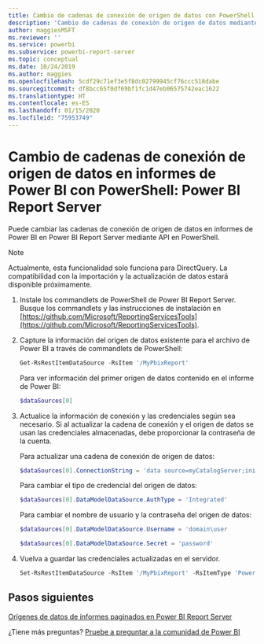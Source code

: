 ```yaml
---
title: Cambio de cadenas de conexión de origen de datos con PowerShell
description: 'Cambio de cadenas de conexión de origen de datos mediante API en PowerShell: Power BI Report Server.'
author: maggiesMSFT
ms.reviewer: ''
ms.service: powerbi
ms.subservice: powerbi-report-server
ms.topic: conceptual
ms.date: 10/24/2019
ms.author: maggies
ms.openlocfilehash: 5cdf29c71ef3e5f8dc02799945cf76ccc518dabe
ms.sourcegitcommit: df8bcc65f0df69bf1fc1d47eb06575742eac1622
ms.translationtype: HT
ms.contentlocale: es-ES
ms.lasthandoff: 01/15/2020
ms.locfileid: "75953749"
---
```

# <a name="change-data-source-connection-strings-in-power-bi-reports-with-powershell---power-bi-report-server"></a>Cambio de cadenas de conexión de origen de datos en informes de Power BI con PowerShell: Power BI Report Server


Puede cambiar las cadenas de conexión de origen de datos en informes de Power BI en Power BI Report Server mediante API en PowerShell. 

> [!NOTE]
> Actualmente, esta funcionalidad solo funciona para DirectQuery. La compatibilidad con la importación y la actualización de datos estará disponible próximamente.

1. Instale los commandlets de PowerShell de Power BI Report Server. Busque los commandlets y las instrucciones de instalación en [https://github.com/Microsoft/ReportingServicesTools](https://github.com/Microsoft/ReportingServicesTools). 

2. Capture la información del origen de datos existente para el archivo de Power BI a través de commandlets de PowerShell:

    ```powershell
    Get-RsRestItemDataSource -RsItem '/MyPbixReport'
    ```

    Para ver información del primer origen de datos contenido en el informe de Power BI: 

    ```powershell
    $dataSources[0]
    ```

3. Actualice la información de conexión y las credenciales según sea necesario. Si al actualizar la cadena de conexión y el origen de datos se usan las credenciales almacenadas, debe proporcionar la contraseña de la cuenta. 

    Para actualizar una cadena de conexión de origen de datos:

    ```powershell
    $dataSources[0].ConnectionString = 'data source=myCatalogServer;initial catalog=ReportServer;persist security info=False' 
    ```

    Para cambiar el tipo de credencial del origen de datos:

    ```powershell
    $dataSources[0].DataModelDataSource.AuthType = 'Integrated'
    ```

    Para cambiar el nombre de usuario y la contraseña del origen de datos:

    ```powershell
    $dataSources[0].DataModelDataSource.Username = 'domain\user
    ```
    ```powershell
    $dataSources[0].DataModelDataSource.Secret = 'password'
    ```

4. Vuelva a guardar las credenciales actualizadas en el servidor.

    ```powershell
    Set-RsRestItemDataSource -RsItem '/MyPbixReport' -RsItemType 'PowerBIReport' -DataSources $dataSources
    ```

## <a name="next-steps"></a>Pasos siguientes

[Orígenes de datos de informes paginados en Power BI Report Server](connect-data-sources.md) 

¿Tiene más preguntas? [Pruebe a preguntar a la comunidad de Power BI](https://community.powerbi.com/)
